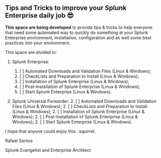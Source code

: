## Tips and Tricks to improve your Splunk Enterprise daily job :sunglasses:

**This space are being developed** to provide tips & tricks to help everyone that need some automated way to quickly do something at your Splunk Enterprise environment, installation, configuration and as well some best practices into your environment.

This space are divided in: 

1.	Splunk Enterprise:
	1. [ ] Automated Downloads and Validation Files (Linux & Windows);
	1. [ ] CheckLists and Preparation to Install (Linux & Windows);
	1. [ ] Installation of Splunk Enterprise (Linux & Windows);
	1. [ ] Post-Installation of Splunk Enterprise (Linux & Windows);
	1. [ ] Start Splunk Enterprise (Linux & Windows).

2.	Splunk Universal Forwarder:
	2. [ ] Automated Downloads and Validation Files (Linux & Windows);
	2. [ ] CheckLists and Preparation to Install (Linux & Windows);
	2. [ ] Installation of Splunk Enterprise (Linux & Windows);
	2. [ ] Post-Installation of Splunk Enterprise (Linux & Windows);
	2. [ ] Start Splunk Enterprise (Linux & Windows).
	
I hope that anyone could enjoy this. :squirrel:

Rafael Santos

Splunk Evangelist and Enterprise Architect